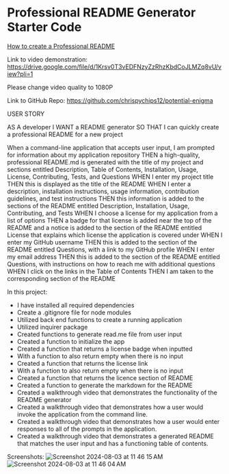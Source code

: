 # Professional README Generator Starter Code

[How to create a Professional README](https://coding-boot-camp.github.io/full-stack/github/professional-readme-guide)

Link to video demonstration: https://drive.google.com/file/d/1Krsv0T3vEDFNzyZzRhzKbdCoJLMZq8vU/view?pli=1

Please change video quality to 1080P

Link to GitHub Repo: https://github.com/chrispychips12/potential-enigma

USER STORY

AS A developer
I WANT a README generator
SO THAT I can quickly create a professional README for a new project

When a command-line application that accepts user input, I am prompted for information about my application repository
THEN a high-quality, professional README.md is generated with the title of my project and sections entitled Description, Table of Contents, Installation, Usage, License, Contributing, Tests, and Questions
WHEN I enter my project title
THEN this is displayed as the title of the README
WHEN I enter a description, installation instructions, usage information, contribution guidelines, and test instructions
THEN this information is added to the sections of the README entitled Description, Installation, Usage, Contributing, and Tests
WHEN I choose a license for my application from a list of options
THEN a badge for that license is added near the top of the README and a notice is added to the section of the README entitled License that explains which license the application is covered under
WHEN I enter my GitHub username
THEN this is added to the section of the README entitled Questions, with a link to my GitHub profile
WHEN I enter my email address
THEN this is added to the section of the README entitled Questions, with instructions on how to reach me with additional questions
WHEN I click on the links in the Table of Contents
THEN I am taken to the corresponding section of the README

In this project:
- I have installed all required dependencies
- Create a .gitignore file for node modules
- Utilized back end functions to create a running application
- Utilized inquirer package
- Created functions to generate read.me file from user input
- Created a function to initialize the app
- Created a function that returns a license badge when inputted
-   With a function to also return empty when there is no input
- Created a function that returns the license link
-   With a function to also return empty when there is no input
- Created a function that returns the licence section of README
- Created a function to generate the markdown for the README
- Created a walkthrough video that demonstrates the functionality of the README generator 
- Created a walkthrough video that demonstrates how a user would invoke the application from the command line.
- Created a walkthrough video that demonstrates how a user would enter responses to all of the prompts in the application.
- Created a walkthrough video that demonstrates a generated README that matches the user input and has a functioning table of contents.

Screenshots: 
![Screenshot 2024-08-03 at 11 46 15 AM](https://github.com/user-attachments/assets/01be7a3f-e695-4be0-b5db-51ec4964f699)
![Screenshot 2024-08-03 at 11 46 04 AM](https://github.com/user-attachments/assets/5badbea9-8cc7-4f38-a856-d10eaaa5c6ad)

 
